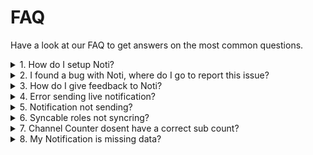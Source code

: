 # FAQ

Have a look at our FAQ to get answers on the most common questions.&#x20;

<details>

<summary> 1. How do I setup Noti?</summary>

It's very simple actually, we have a whole page dedicated in setting up Noti. You can visit it [here](../setup/setup/streamer.md).

</details>

<details>

<summary>2. I found a bug with Noti, where do I go to report this issue?</summary>

Visit our [Support Server](https://discord.gg/YnA8FtPdmZ) and create a ticket and describe the issue you're having. A staff member will get to you as soon as possible.

</details>

<details>

<summary>3. How do I give feedback to Noti?</summary>



Great question! We love feedback from the community. You can submit feedback through by visiting this [link](https://noti.canny.io/feature-requests). Simply fill in the required detail and click "Create Post".\
\
Tip: Submitting a photo or image that represents your feedback will greatly improve our experience with fixing the issue or adding a new feature.

When submitting a suggestion, please keep in mind that it may not always be implemented as it is merely a suggestion. Additionally, please be aware that we are not obligated to give you credit as the original creator if you choose to submit a suggestion. Thank you for your understanding.

</details>

<details>

<summary>4. Error sending live notification?</summary>

If a bot can't send messages to a notification channel, it may be missing permissions. To fix this, add the bot or a relevant role to the channel and ensure they have "view channel" and "send messages" permissions with a green checkmark.

</details>

<details>

<summary>5. Notification not sending?</summary>

Double check it have the /setup in the command list

Make sure the bot have the right permissions. It need to have the "Send Messages" "Mention everyone/roles" "Read Message History" "Embed links" "Attach files".

</details>

<details>

<summary>6. Syncable roles not syncring?</summary>

In order to syncring roles, Noti need to have the right permissions. \
Make sure the bot has permission to manage roles.\
Make sure the bot has a role above the role it's granting

</details>

<details>

<summary>7. Channel Counter dosent have a correct sub count?</summary>

The subs are counted the day you add the bot this is to due limited API data provided by kick

</details>

<details>

<summary>8. My Notification is missing data?</summary>

The reason for this Noti is getting the data too quickly to get all the data accurately for thumbnail & viewer count only! \
Another reason it can be inaccurate kick API is having issues

</details>
